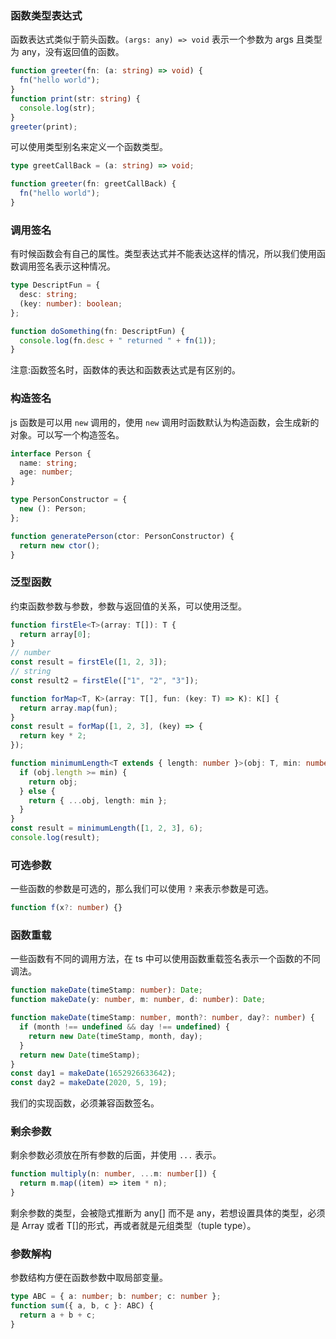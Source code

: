 ### 函数类型表达式

函数表达式类似于箭头函数。`(args: any) => void` 表示一个参数为 args 且类型为 any，没有返回值的函数。

```ts
function greeter(fn: (a: string) => void) {
  fn("hello world");
}
function print(str: string) {
  console.log(str);
}
greeter(print);
```

可以使用类型别名来定义一个函数类型。

```ts
type greetCallBack = (a: string) => void;

function greeter(fn: greetCallBack) {
  fn("hello world");
}
```

### 调用签名

有时候函数会有自己的属性。类型表达式并不能表达这样的情况，所以我们使用函数调用签名表示这种情况。

```ts
type DescriptFun = {
  desc: string;
  (key: number): boolean;
};

function doSomething(fn: DescriptFun) {
  console.log(fn.desc + " returned " + fn(1));
}
```

注意:函数签名时，函数体的表达和函数表达式是有区别的。

### 构造签名

js 函数是可以用 `new` 调用的，使用 `new` 调用时函数默认为构造函数，会生成新的对象。可以写一个构造签名。

```ts
interface Person {
  name: string;
  age: number;
}

type PersonConstructor = {
  new (): Person;
};

function generatePerson(ctor: PersonConstructor) {
  return new ctor();
}
```

### 泛型函数

约束函数参数与参数，参数与返回值的关系，可以使用泛型。

```ts
function firstEle<T>(array: T[]): T {
  return array[0];
}
// number
const result = firstEle([1, 2, 3]);
// string
const result2 = firstEle(["1", "2", "3"]);
```

```ts
function forMap<T, K>(array: T[], fun: (key: T) => K): K[] {
  return array.map(fun);
}
const result = forMap([1, 2, 3], (key) => {
  return key * 2;
});
```

```ts
function minimumLength<T extends { length: number }>(obj: T, min: number): T {
  if (obj.length >= min) {
    return obj;
  } else {
    return { ...obj, length: min };
  }
}
const result = minimumLength([1, 2, 3], 6);
console.log(result);
```

### 可选参数

一些函数的参数是可选的，那么我们可以使用 `?` 来表示参数是可选。

```ts
function f(x?: number) {}
```

### 函数重载

一些函数有不同的调用方法，在 ts 中可以使用函数重载签名表示一个函数的不同调法。

```ts
function makeDate(timeStamp: number): Date;
function makeDate(y: number, m: number, d: number): Date;

function makeDate(timeStamp: number, month?: number, day?: number) {
  if (month !== undefined && day !== undefined) {
    return new Date(timeStamp, month, day);
  }
  return new Date(timeStamp);
}
const day1 = makeDate(1652926633642);
const day2 = makeDate(2020, 5, 19);
```

我们的实现函数，必须兼容函数签名。

### 剩余参数

剩余参数必须放在所有参数的后面，并使用 `...` 表示。

```ts
function multiply(n: number, ...m: number[]) {
  return m.map((item) => item * n);
}
```

剩余参数的类型，会被隐式推断为 any[] 而不是 any，若想设置具体的类型，必须是 Array<T> 或者 T[]的形式，再或者就是元组类型（tuple type）。

### 参数解构

参数结构方便在函数参数中取局部变量。

```ts
type ABC = { a: number; b: number; c: number };
function sum({ a, b, c }: ABC) {
  return a + b + c;
}
```
